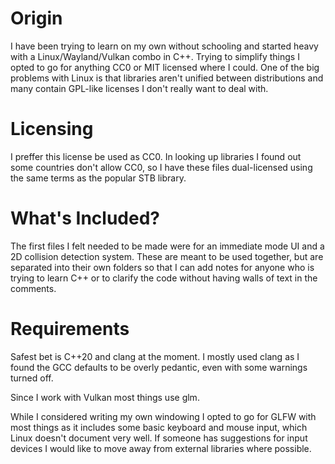 # Origin
  I have been trying to learn on my own without schooling and started heavy with a Linux/Wayland/Vulkan combo in C++.  Trying to simplify things I opted to go for anything CC0 or MIT licensed where I could.  One of the big problems with Linux is that libraries aren't unified between distributions and many contain GPL-like licenses I don't really want to deal with.

# Licensing
  I preffer this license be used as CC0.  In looking up libraries I found out some countries don't allow CC0, so I have these files dual-licensed using the same terms as the popular STB library.

# What's Included?
  The first files I felt needed to be made were for an immediate mode UI and a 2D collision detection system.  These are meant to be used together, but are separated into their own folders so that I can add notes for anyone who is trying to learn C++ or to clarify the code without having walls of text in the comments.

# Requirements
  Safest bet is C++20 and clang at the moment.  I mostly used clang as I found the GCC defaults to be overly pedantic, even with some warnings turned off.

  Since I work with Vulkan most things use glm.

  While I considered writing my own windowing I opted to go for GLFW with most things as it includes some basic keyboard and mouse input, which Linux doesn't document very well.  If someone has suggestions for input devices I would like to move away from external libraries where possible.
